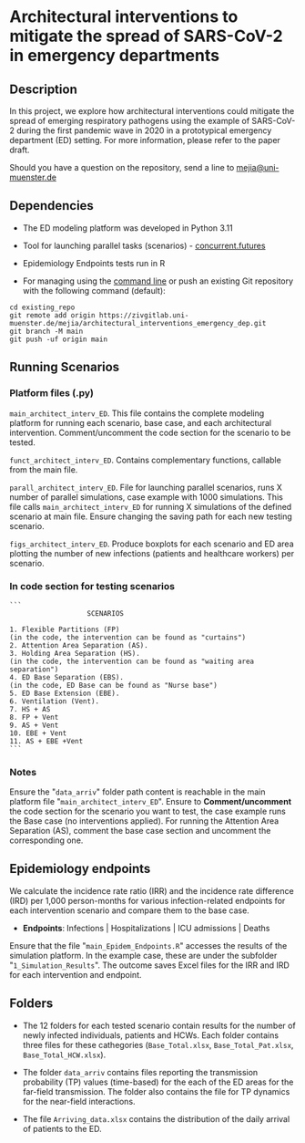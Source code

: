 # Architectural interventions to mitigate the spread of SARS-CoV-2 in emergency departments


## Description

In this project, we explore how architectural interventions could mitigate the spread of emerging respiratory pathogens using the example of SARS-CoV-2 during the first pandemic wave in 2020 in a prototypical emergency department (ED) setting. For more information, please refer to the paper draft.

Should you have a question on the repository, send a line to mejia@uni-muenster.de

## Dependencies

- The ED modeling platform was developed in Python 3.11
- Tool for launching parallel tasks (scenarios) - [concurrent.futures](https://docs.python.org/3/library/concurrent.futures.html#)
- Epidemiology Endpoints tests run in R

- For managing using the [command line](https://docs.gitlab.com/ee/gitlab-basics/add-file.html#add-a-file-using-the-command-line) or push an existing Git repository with the following command (default):

```
cd existing_repo
git remote add origin https://zivgitlab.uni-muenster.de/mejia/architectural_interventions_emergency_dep.git
git branch -M main
git push -uf origin main
```

## Running Scenarios
### Platform files (.py)
```main_architect_interv_ED```. This file contains the complete modeling platform for running each scenario, base case, and each architectural intervention. Comment/uncomment the code section for the scenario to be tested.

```funct_architect_interv_ED```. Contains complementary functions, callable from the main file.

```parall_architect_interv_ED```. File for launching parallel scenarios, runs X number of parallel simulations, case example with 1000 simulations. This file calls ```main_architect_interv_ED``` for running X simulations of the defined scenario at main file. Ensure changing the saving path for each new testing scenario.

```figs_architect_interv_ED```. Produce boxplots for each scenario and ED area plotting the number of new infections (patients and healthcare workers) per scenario.

### In code section for testing scenarios 

    ```
                       SCENARIOS
             
    1. Flexible Partitions (FP) 
    (in the code, the intervention can be found as "curtains")
    2. Attention Area Separation (AS).
    3. Holding Area Separation (HS).
    (in the code, the intervention can be found as "waiting area separation")
    4. ED Base Separation (EBS).
    (in the code, ED Base can be found as "Nurse base")
    5. ED Base Extension (EBE).
    6. Ventilation (Vent).
    7. HS + AS
    8. FP + Vent
    9. AS + Vent
    10. EBE + Vent
    11. AS + EBE +Vent
    ```
### Notes
Ensure the "```data_arriv```" folder path content is reachable in the main platform file "```main_architect_interv_ED```".
Ensure to **Comment/uncomment** the code section for the scenario you want to test, the case example runs the Base case (no interventions applied). 
For running the Attention Area Separation (AS), comment the base case section and uncomment the corresponding one.


## Epidemiology endpoints

We calculate the incidence rate ratio (IRR) and the incidence rate difference (IRD) per 1,000 person-months for various infection-related endpoints for each intervention scenario and compare them to the base case.
- **Endpoints**: Infections | Hospitalizations | ICU admissions | Deaths

Ensure that the file "```main_Epidem_Endpoints.R```" accesses the results of the simulation platform. In the example case, these are under the subfolder "```1_Simulation_Results```".
The outcome saves Excel files for the IRR and IRD for each intervention and endpoint.

## Folders
- The 12 folders for each tested scenario contain results for the number of newly infected individuals, patients and HCWs.
Each folder contains three files for these cathegories (```Base_Total.xlsx```, ```Base_Total_Pat.xlsx```, ```Base_Total_HCW.xlsx```).

- The folder ```data_arriv``` contains files reporting the transmission probability (TP) values (time-based) for the each of the ED areas for the far-field transmission. The folder also contains the file for TP dynamics for the near-field interactions.

- The file ```Arriving_data.xlsx```	contains the distribution of the daily arrival of patients to the ED.

